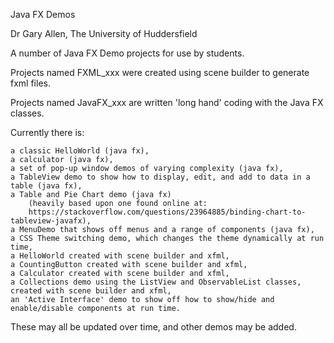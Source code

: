 Java FX Demos

Dr Gary Allen, The University of Huddersfield

A number of Java FX Demo projects for use by students.

Projects named FXML_xxx were created using scene builder to generate fxml files.

Projects named JavaFX_xxx are written 'long hand' coding with the Java FX classes.


Currently there is:

	a classic HelloWorld (java fx),
	a calculator (java fx),
	a set of pop-up window demos of varying complexity (java fx),
	a TableView demo to show how to display, edit, and add to data in a table (java fx),
	a Table and Pie Chart demo (java fx) 
	    (heavily based upon one found online at:
	    https://stackoverflow.com/questions/23964885/binding-chart-to-tableview-javafx),
    a MenuDemo that shows off menus and a range of components (java fx),
    a CSS Theme switching demo, which changes the theme dynamically at run time,
	a HelloWorld created with scene builder and xfml,
	a CountingButton created with scene builder and xfml,
	a Calculator created with scene builder and xfml,
	a Collections demo using the ListView and ObservableList classes, created with scene builder and xfml,
	an 'Active Interface' demo to show off how to show/hide and enable/disable components at run time.

These may all be updated over time, and other demos may be added.


